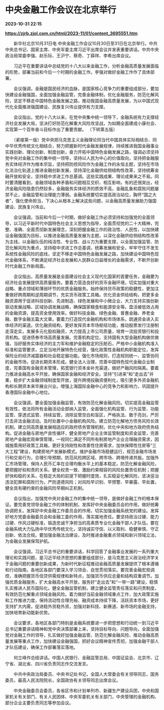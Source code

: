 # 中央金融工作会议在北京举行

**2023-10-31 22:15**

**https://zjrb.zjol.com.cn/html/2023-11/01/content_3695551.htm**

　　新华社北京10月31日电 中央金融工作会议10月30日至31日在北京举行。中共中央总书记、国家主席、中央军委主席习近平出席会议并发表重要讲话。中共中央政治局常委李强、赵乐际、王沪宁、蔡奇、丁薛祥、李希出席会议。

　　习近平在重要讲话中总结党的十八大以来金融工作，分析金融高质量发展面临的形势，部署当前和今后一个时期的金融工作。李强对做好金融工作作了具体部署。

　　会议强调，金融是国民经济的血脉，是国家核心竞争力的重要组成部分，要加快建设金融强国，全面加强金融监管，完善金融体制，优化金融服务，防范化解风险，坚定不移走中国特色金融发展之路，推动我国金融高质量发展，为以中国式现代化全面推进强国建设、民族复兴伟业提供有力支撑。

　　会议指出，党的十八大以来，在党中央集中统一领导下，金融系统有力支撑经济社会发展大局，坚决打好防范化解重大风险攻坚战，为如期全面建成小康社会、实现第一个百年奋斗目标作出了重要贡献。 （下转第五版）

　　（紧接第一版）党中央把马克思主义金融理论同当代中国具体实际相结合、同中华优秀传统文化相结合，努力把握新时代金融发展规律，持续推进我国金融事业实践创新、理论创新、制度创新，奋力开拓中国特色金融发展之路，强调必须坚持党中央对金融工作的集中统一领导，坚持以人民为中心的价值取向，坚持把金融服务实体经济作为根本宗旨，坚持把防控风险作为金融工作的永恒主题，坚持在市场化法治化轨道上推进金融创新发展，坚持深化金融供给侧结构性改革，坚持统筹金融开放和安全，坚持稳中求进工作总基调。这些实践成果、理论成果来之不易。同时要清醒看到，金融领域各种矛盾和问题相互交织、相互影响，有的还很突出，经济金融风险隐患仍然较多，金融服务实体经济的质效不高，金融乱象和腐败问题屡禁不止，金融监管和治理能力薄弱。金融系统要切实提高政治站位，胸怀“国之大者”，强化使命担当，下决心从根本上解决这些问题，以金融高质量发展助力强国建设、民族复兴伟业。

　　会议强调，当前和今后一个时期，做好金融工作必须坚持和加强党的全面领导，以习近平新时代中国特色社会主义思想为指导，全面贯彻党的二十大精神，完整、准确、全面贯彻新发展理念，深刻把握金融工作的政治性、人民性，以加快建设金融强国为目标，以推进金融高质量发展为主题，以深化金融供给侧结构性改革为主线，以金融队伍的纯洁性、专业性、战斗力为重要支撑，以全面加强监管、防范化解风险为重点，坚持稳中求进工作总基调，统筹发展和安全，牢牢守住不发生系统性金融风险的底线，坚定不移走中国特色金融发展之路，加快建设中国特色现代金融体系，不断满足经济社会发展和人民群众日益增长的金融需求，不断开创新时代金融工作新局面。

　　会议指出，高质量发展是全面建设社会主义现代化国家的首要任务，金融要为经济社会发展提供高质量服务。要着力营造良好的货币金融环境，切实加强对重大战略、重点领域和薄弱环节的优质金融服务。始终保持货币政策的稳健性，更加注重做好跨周期和逆周期调节，充实货币政策工具箱。优化资金供给结构，把更多金融资源用于促进科技创新、先进制造、绿色发展和中小微企业，大力支持实施创新驱动发展战略、区域协调发展战略，确保国家粮食和能源安全等。盘活被低效占用的金融资源，提高资金使用效率。做好科技金融、绿色金融、普惠金融、养老金融、数字金融五篇大文章。要着力打造现代金融机构和市场体系，疏通资金进入实体经济的渠道。优化融资结构，更好发挥资本市场枢纽功能，推动股票发行注册制走深走实，发展多元化股权融资，大力提高上市公司质量，培育一流投资银行和投资机构。促进债券市场高质量发展。完善机构定位，支持国有大型金融机构做优做强，当好服务实体经济的主力军和维护金融稳定的压舱石，严格中小金融机构准入标准和监管要求，立足当地开展特色化经营，强化政策性金融机构职能定位，发挥保险业的经济减震器和社会稳定器功能。强化市场规则，打造规则统一、监管协同的金融市场，促进长期资本形成。健全法人治理，完善中国特色现代金融企业制度，完善国有金融资本管理，拓宽银行资本金补充渠道，做好产融风险隔离。要着力推进金融高水平开放，确保国家金融和经济安全。坚持“引进来”和“走出去”并重，稳步扩大金融领域制度型开放，提升跨境投融资便利化，吸引更多外资金融机构和长期资本来华展业兴业。增强上海国际金融中心的竞争力和影响力，巩固提升香港国际金融中心地位。

　　会议强调，要全面加强金融监管，有效防范化解金融风险。切实提高金融监管有效性，依法将所有金融活动全部纳入监管，全面强化机构监管、行为监管、功能监管、穿透式监管、持续监管，消除监管空白和盲区，严格执法、敢于亮剑，严厉打击非法金融活动。及时处置中小金融机构风险。建立防范化解地方债务风险长效机制，建立同高质量发展相适应的政府债务管理机制，优化中央和地方政府债务结构。促进金融与房地产良性循环，健全房地产企业主体监管制度和资金监管，完善房地产金融宏观审慎管理，一视同仁满足不同所有制房地产企业合理融资需求，因城施策用好政策工具箱，更好支持刚性和改善性住房需求，加快保障性住房等“三大工程”建设，构建房地产发展新模式。维护金融市场稳健运行，规范金融市场发行和交易行为，合理引导预期，防范风险跨区域、跨市场、跨境传递共振。加强外汇市场管理，保持人民币汇率在合理均衡水平上的基本稳定。防范化解金融风险，要把握好权和责的关系，健全权责一致、激励约束相容的风险处置责任机制；把握好快和稳的关系，在稳定大局的前提下把握时度效，扎实稳妥化解风险，坚决惩治违法犯罪和腐败行为，严防道德风险；对风险早识别、早预警、早暴露、早处置，健全具有硬约束的金融风险早期纠正机制。

　　会议指出，加强党中央对金融工作的集中统一领导，是做好金融工作的根本保证。要完善党领导金融工作的体制机制，发挥好中央金融委员会的作用，做好统筹协调把关。发挥好中央金融工作委员会的作用，切实加强金融系统党的建设。发挥好地方党委金融委员会和金融工委的作用，落实属地责任。要坚持政治过硬、能力过硬、作风过硬标准，锻造忠诚干净担当的高素质专业化金融干部人才队伍。要在金融系统大力弘扬中华优秀传统文化，坚持诚实守信、以义取利、稳健审慎、守正创新、依法合规。要加强金融法治建设，及时推进金融重点领域和新兴领域立法，为金融业发展保驾护航。

　　会议强调，习近平总书记的重要讲话，科学回答了金融事业发展的一系列重大理论和实践问题，是习近平经济思想的重要组成部分，是马克思主义政治经济学关于金融问题的重要创新成果，为新时代新征程推动金融高质量发展提供了根本遵循和行动指南。各地区各部门要深入学习领会、自觉贯彻落实。要完善金融宏观调控，准确把握货币信贷供需规律和新特点，加强货币供应总量和结构双重调节。加强优质金融服务，扩大金融高水平开放，服务好“走出去”和“一带一路”建设，稳慎扎实推进人民币国际化。健全金融监管机制，建立健全监管责任落实和问责制度，有效防范化解重点领域金融风险。着力做好当前金融领域重点工作，加大政策实施和工作推进力度，保持流动性合理充裕、融资成本持续下降，活跃资本市场，更好支持扩大内需，促进稳外贸稳外资，加强对新科技、新赛道、新市场的金融支持，加快培育新动能新优势。

　　会议要求，各地区各部门特别是金融系统要进一步把思想和行动统一到习近平总书记重要讲话精神和党中央决策部署上来，坚持目标导向、问题导向，全面加强党对金融工作的领导，扎实做好加强金融监管、防范化解金融风险、推动金融高质量发展等重点工作，加快建设金融强国，抓好会议精神宣传贯彻，加强金融干部人才队伍建设，确保工作部署落实落地。

　　何立峰作总结讲话。中国人民银行、金融监管总局、中国证监会、北京市、辽宁省、湖北省、四川省负责同志作交流发言。

　　中共中央政治局委员、中央书记处书记，全国人大常委会有关领导同志，国务委员，最高人民法院院长，全国政协有关领导同志出席会议。

　　中央金融委员会委员，各省区市和计划单列市、新疆生产建设兵团，中央和国家机关有关部门、有关人民团体、中央军委机关有关部门，中央管理的金融机构、部分企业主要负责同志等参加会议。